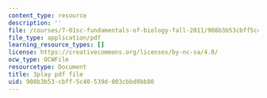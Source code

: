 ```yaml
---
content_type: resource
description: ''
file: /courses/7-01sc-fundamentals-of-biology-fall-2011/908b3b53cbff5c40539d003cbbd0bb80_reYwbnuhFU0.pdf
file_type: application/pdf
learning_resource_types: []
license: https://creativecommons.org/licenses/by-nc-sa/4.0/
ocw_type: OCWFile
resourcetype: Document
title: 3play pdf file
uid: 908b3b53-cbff-5c40-539d-003cbbd0bb80
---
```


